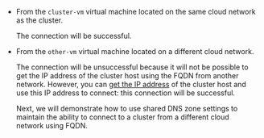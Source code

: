 * From the `cluster-vm` virtual machine located on the same cloud network as the cluster.

    The connection will be successful.

* From the `other-vm` virtual machine located on a different cloud network.

    The connection will be unsuccessful because it will not be possible to get the IP address of the cluster host using the FQDN from another network. However, you can [get the IP address](../../../vpc/operations/subnet-used-addresses.md) of the cluster host and use this IP address to connect: this connection will be successful.

    Next, we will demonstrate how to use shared DNS zone settings to maintain the ability to connect to a cluster from a different cloud network using FQDN.

